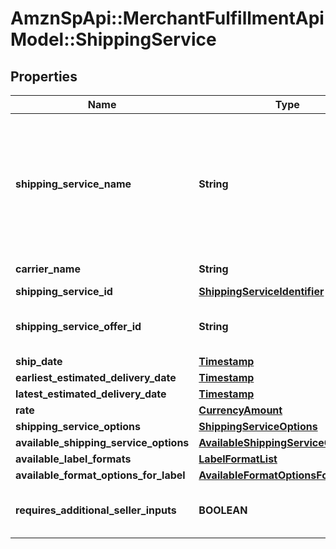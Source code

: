 # AmznSpApi::MerchantFulfillmentApiModel::ShippingService

## Properties
Name | Type | Description | Notes
------------ | ------------- | ------------- | -------------
**shipping_service_name** | **String** | A plain text representation of a carrier&#x27;s shipping service. For example, \&quot;UPS Ground\&quot; or \&quot;FedEx Standard Overnight\&quot;.  | 
**carrier_name** | **String** | The name of the carrier. | 
**shipping_service_id** | [**ShippingServiceIdentifier**](ShippingServiceIdentifier.md) |  | 
**shipping_service_offer_id** | **String** | An Amazon-defined shipping service offer identifier. | 
**ship_date** | [**Timestamp**](Timestamp.md) |  | 
**earliest_estimated_delivery_date** | [**Timestamp**](Timestamp.md) |  | [optional] 
**latest_estimated_delivery_date** | [**Timestamp**](Timestamp.md) |  | [optional] 
**rate** | [**CurrencyAmount**](CurrencyAmount.md) |  | 
**shipping_service_options** | [**ShippingServiceOptions**](ShippingServiceOptions.md) |  | 
**available_shipping_service_options** | [**AvailableShippingServiceOptions**](AvailableShippingServiceOptions.md) |  | [optional] 
**available_label_formats** | [**LabelFormatList**](LabelFormatList.md) |  | [optional] 
**available_format_options_for_label** | [**AvailableFormatOptionsForLabelList**](AvailableFormatOptionsForLabelList.md) |  | [optional] 
**requires_additional_seller_inputs** | **BOOLEAN** | When true, additional seller inputs are required. | 

